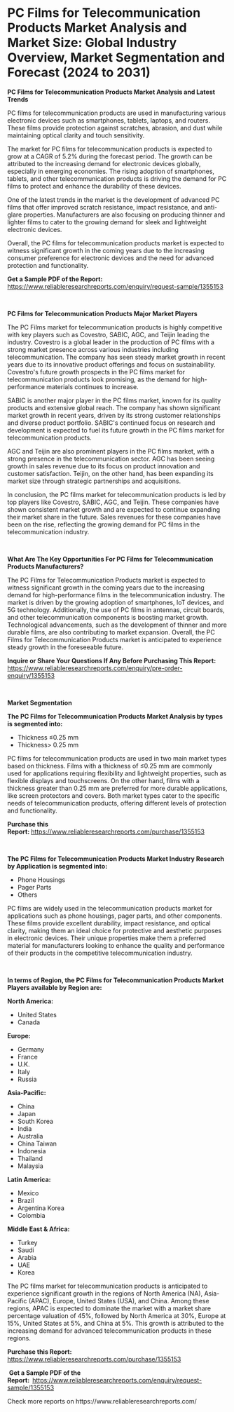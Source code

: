 <p><h1>PC Films for Telecommunication Products Market Analysis and Market Size: Global Industry Overview, Market Segmentation and Forecast (2024 to 2031)</h1></p><p><strong>PC Films for Telecommunication Products Market Analysis and Latest Trends</strong></p>
<p><p>PC films for telecommunication products are used in manufacturing various electronic devices such as smartphones, tablets, laptops, and routers. These films provide protection against scratches, abrasion, and dust while maintaining optical clarity and touch sensitivity.</p><p>The market for PC films for telecommunication products is expected to grow at a CAGR of 5.2% during the forecast period. The growth can be attributed to the increasing demand for electronic devices globally, especially in emerging economies. The rising adoption of smartphones, tablets, and other telecommunication products is driving the demand for PC films to protect and enhance the durability of these devices.</p><p>One of the latest trends in the market is the development of advanced PC films that offer improved scratch resistance, impact resistance, and anti-glare properties. Manufacturers are also focusing on producing thinner and lighter films to cater to the growing demand for sleek and lightweight electronic devices.</p><p>Overall, the PC films for telecommunication products market is expected to witness significant growth in the coming years due to the increasing consumer preference for electronic devices and the need for advanced protection and functionality.</p></p>
<p><strong>Get a Sample PDF of the Report:&nbsp;</strong> <a href="https://www.reliableresearchreports.com/enquiry/request-sample/1355153">https://www.reliableresearchreports.com/enquiry/request-sample/1355153</a></p>
<p>&nbsp;</p>
<p><strong>PC Films for Telecommunication Products Major Market Players</strong></p>
<p><p>The PC Films market for telecommunication products is highly competitive with key players such as Covestro, SABIC, AGC, and Teijin leading the industry. Covestro is a global leader in the production of PC films with a strong market presence across various industries including telecommunication. The company has seen steady market growth in recent years due to its innovative product offerings and focus on sustainability. Covestro's future growth prospects in the PC films market for telecommunication products look promising, as the demand for high-performance materials continues to increase.</p><p>SABIC is another major player in the PC films market, known for its quality products and extensive global reach. The company has shown significant market growth in recent years, driven by its strong customer relationships and diverse product portfolio. SABIC's continued focus on research and development is expected to fuel its future growth in the PC films market for telecommunication products.</p><p>AGC and Teijin are also prominent players in the PC films market, with a strong presence in the telecommunication sector. AGC has been seeing growth in sales revenue due to its focus on product innovation and customer satisfaction. Teijin, on the other hand, has been expanding its market size through strategic partnerships and acquisitions.</p><p>In conclusion, the PC films market for telecommunication products is led by top players like Covestro, SABIC, AGC, and Teijin. These companies have shown consistent market growth and are expected to continue expanding their market share in the future. Sales revenues for these companies have been on the rise, reflecting the growing demand for PC films in the telecommunication industry.</p></p>
<p>&nbsp;</p>
<p><strong>What Are The Key Opportunities For PC Films for Telecommunication Products Manufacturers?</strong></p>
<p><p>The PC Films for Telecommunication Products market is expected to witness significant growth in the coming years due to the increasing demand for high-performance films in the telecommunication industry. The market is driven by the growing adoption of smartphones, IoT devices, and 5G technology. Additionally, the use of PC films in antennas, circuit boards, and other telecommunication components is boosting market growth. Technological advancements, such as the development of thinner and more durable films, are also contributing to market expansion. Overall, the PC Films for Telecommunication Products market is anticipated to experience steady growth in the foreseeable future.</p></p>
<p><strong>Inquire or Share Your Questions If Any Before Purchasing This Report:</strong> <a href="https://www.reliableresearchreports.com/enquiry/pre-order-enquiry/1355153">https://www.reliableresearchreports.com/enquiry/pre-order-enquiry/1355153</a></p>
<p>&nbsp;</p>
<p><strong>Market Segmentation</strong></p>
<p><strong>The PC Films for Telecommunication Products Market Analysis by types is segmented into:</strong></p>
<p><ul><li>Thickness ≤0.25 mm</li><li>Thickness> 0.25 mm</li></ul></p>
<p><p>PC films for telecommunication products are used in two main market types based on thickness. Films with a thickness of ≤0.25 mm are commonly used for applications requiring flexibility and lightweight properties, such as flexible displays and touchscreens. On the other hand, films with a thickness greater than 0.25 mm are preferred for more durable applications, like screen protectors and covers. Both market types cater to the specific needs of telecommunication products, offering different levels of protection and functionality.</p></p>
<p><strong>Purchase this Report:&nbsp;</strong><a href="https://www.reliableresearchreports.com/purchase/1355153">https://www.reliableresearchreports.com/purchase/1355153</a></p>
<p>&nbsp;</p>
<p><strong>The PC Films for Telecommunication Products Market Industry Research by Application is segmented into:</strong></p>
<p><ul><li>Phone Housings</li><li>Pager Parts</li><li>Others</li></ul></p>
<p><p>PC films are widely used in the telecommunication products market for applications such as phone housings, pager parts, and other components. These films provide excellent durability, impact resistance, and optical clarity, making them an ideal choice for protective and aesthetic purposes in electronic devices. Their unique properties make them a preferred material for manufacturers looking to enhance the quality and performance of their products in the competitive telecommunication industry.</p></p>
<p>&nbsp;</p>
<p><strong>In terms of Region, the PC Films for Telecommunication Products Market Players available by Region are:</strong></p>
<p>
    <p> <strong> North America: </strong>
        <ul>
            <li>United States</li>
            <li>Canada</li>
        </ul>
        </p> 
    <p> <strong> Europe: </strong>
        <ul>
            <li>Germany</li>
            <li>France</li>
            <li>U.K.</li>
            <li>Italy</li>
            <li>Russia</li>
        </ul>
        </p> 
    <p> <strong> Asia-Pacific: </strong>
        <ul>
            <li>China</li>
            <li>Japan</li>
            <li>South Korea</li>
            <li>India</li>
            <li>Australia</li>
            <li>China Taiwan</li>
            <li>Indonesia</li>
            <li>Thailand</li>
            <li>Malaysia</li>
        </ul>
        </p> 
    <p> <strong> Latin America: </strong>
        <ul>
            <li>Mexico</li>
            <li>Brazil</li>
            <li>Argentina Korea</li>
            <li>Colombia</li>
        </ul>
        </p> 
    <p> <strong> Middle East & Africa: </strong>
        <ul>
            <li>Turkey</li>
            <li>Saudi</li>
            <li>Arabia</li>
            <li>UAE</li>
            <li>Korea</li>
        </ul>
    </p>
    </p>
<p><p>The PC films market for telecommunication products is anticipated to experience significant growth in the regions of North America (NA), Asia-Pacific (APAC), Europe, United States (USA), and China. Among these regions, APAC is expected to dominate the market with a market share percentage valuation of 45%, followed by North America at 30%, Europe at 15%, United States at 5%, and China at 5%. This growth is attributed to the increasing demand for advanced telecommunication products in these regions.</p></p>
<p><strong>Purchase this Report: </strong><a href="https://www.reliableresearchreports.com/purchase/1355153">https://www.reliableresearchreports.com/purchase/1355153</a></p>
<p>&nbsp;<strong>Get a Sample PDF of the Report:&nbsp;&nbsp;</strong><a href="https://www.reliableresearchreports.com/enquiry/request-sample/1355153">https://www.reliableresearchreports.com/enquiry/request-sample/1355153</a></p>
<p><strong></strong></p>
<p>Check more reports on https://www.reliableresearchreports.com/</p>